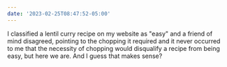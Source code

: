 ```yaml
---
date: '2023-02-25T08:47:52-05:00'
---
```


I classified a lentil curry recipe on my website as "easy" and a friend of mind disagreed, pointing to the chopping it required and it never occurred to me that the necessity of chopping would disqualify a recipe from being easy, but here we are.  And I guess that makes sense?
